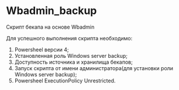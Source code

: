 # Wbadmin_backup
Скрипт бекапа на основе Wbadmin

Для успешного выполнения скрипта необходимо:
1. Powersheel версии 4;
2. Установленная роль Windows server backup;
3. Доступность источника и хранилища бекапов;
4. Запуск скрипта от имени администратора(для установки роли Windows server backup);
5. Powersheel ExecutionPolicy Unrestricted.
